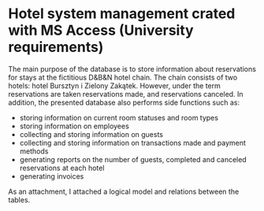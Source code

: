 # Hotel system management crated with MS Access (University requirements)

The main purpose of the database is to store information about reservations for stays at the fictitious D&B&N hotel chain. The chain consists of two hotels: hotel Bursztyn i Zielony Zakątek. However, under the term reservations are taken reservations made, and reservations canceled. In addition, the presented database also performs side functions such as:
<ul>
<li>storing information on current room statuses and room types</li>
<li>storing information on employees</li>
<li>collecting and storing information on guests</li>
<li>collecting and storing information on transactions made and payment methods</li>
<li>generating reports on the number of guests, completed and canceled reservations at each hotel</li>
<li>generating invoices</li>
</ul>

As an attachment, I attached a logical model and relations between the tables.
